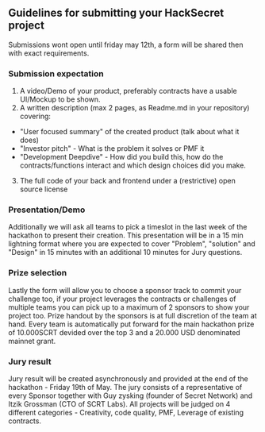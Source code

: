 ## Guidelines for submitting your HackSecret project

Submissions wont open until friday may 12th, a form will be shared then with exact requirements.


### Submission expectation

1. A video/Demo of your product, preferably contracts have a usable UI/Mockup to be shown.
2. A written description (max 2 pages, as Readme.md in your repository) covering:
  - "User focused summary" of the created product (talk about what it does)
  - "Investor pitch" - What is the problem it solves or PMF it
  - "Development Deepdive" - How did you build this, how do the contracts/functions interact and which design choices did you make.
3. The full code of your back and frontend under a (restrictive) open source license

### Presentation/Demo
Additionally we will ask all teams to pick a timeslot in the last week of the hackathon to present their creation. This presentation will be in a 15 min lightning format where you are expected to cover "Problem", "solution" and "Design" in 15 minutes with an additional 10 minutes for Jury questions.

### Prize selection
Lastly the form will allow you to choose a sponsor track to commit your challenge too, if your project leverages the contracts or challenges of multiple teams you can pick up to a maximum of 2 sponsors to show your project too. Prize handout by the sponsors is at full discretion of the team at hand. Every team is automatically put forward for the main hackathon prize of 10.000SCRT devided over the top 3 and a 20.000 USD denominated mainnet grant.

### Jury result
Jury result will be created asynchronously and provided at the end of the hackathon - Friday 19th of May. The jury consists of a representative of every Sponsor together with Guy zysking (founder of Secret Network) and Itzik Grossman (CTO of SCRT Labs). All projects will be judged on 4 different categories - Creativity, code quality, PMF, Leverage of existing contracts.
